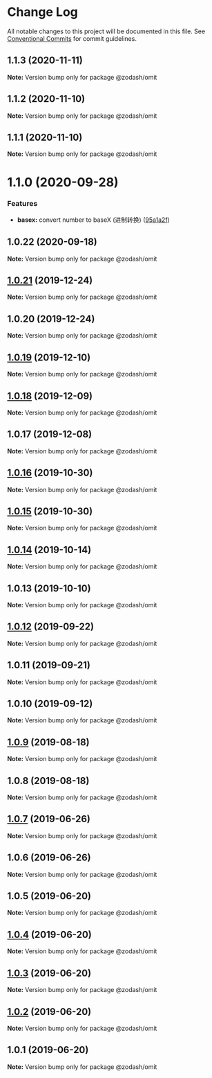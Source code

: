# Change Log

All notable changes to this project will be documented in this file.
See [Conventional Commits](https://conventionalcommits.org) for commit guidelines.

## 1.1.3 (2020-11-11)

**Note:** Version bump only for package @zodash/omit





## 1.1.2 (2020-11-10)

**Note:** Version bump only for package @zodash/omit





## 1.1.1 (2020-11-10)

**Note:** Version bump only for package @zodash/omit





# 1.1.0 (2020-09-28)


### Features

* **basex:** convert number to baseX (进制转换) ([95a1a2f](https://github.com/zcorky/zodash/commit/95a1a2f361d73de5caa3b8e297c1643e97e40983))





## 1.0.22 (2020-09-18)

**Note:** Version bump only for package @zodash/omit





## [1.0.21](https://github.com/zcorky/zodash/compare/@zodash/omit@1.0.20...@zodash/omit@1.0.21) (2019-12-24)

**Note:** Version bump only for package @zodash/omit





## 1.0.20 (2019-12-24)

**Note:** Version bump only for package @zodash/omit





## [1.0.19](https://github.com/zcorky/zodash/compare/@zodash/omit@1.0.18...@zodash/omit@1.0.19) (2019-12-10)

**Note:** Version bump only for package @zodash/omit





## [1.0.18](https://github.com/zcorky/zodash/compare/@zodash/omit@1.0.17...@zodash/omit@1.0.18) (2019-12-09)

**Note:** Version bump only for package @zodash/omit





## 1.0.17 (2019-12-08)

**Note:** Version bump only for package @zodash/omit





## [1.0.16](https://github.com/zcorky/zodash/compare/@zodash/omit@1.0.15...@zodash/omit@1.0.16) (2019-10-30)

**Note:** Version bump only for package @zodash/omit





## [1.0.15](https://github.com/zcorky/zodash/compare/@zodash/omit@1.0.14...@zodash/omit@1.0.15) (2019-10-30)

**Note:** Version bump only for package @zodash/omit





## [1.0.14](https://github.com/zcorky/zodash/compare/@zodash/omit@1.0.13...@zodash/omit@1.0.14) (2019-10-14)

**Note:** Version bump only for package @zodash/omit





## 1.0.13 (2019-10-10)

**Note:** Version bump only for package @zodash/omit





## [1.0.12](https://github.com/zcorky/zodash/compare/@zodash/omit@1.0.11...@zodash/omit@1.0.12) (2019-09-22)

**Note:** Version bump only for package @zodash/omit





## 1.0.11 (2019-09-21)

**Note:** Version bump only for package @zodash/omit





## 1.0.10 (2019-09-12)

**Note:** Version bump only for package @zodash/omit





## [1.0.9](https://github.com/zcorky/zodash/compare/@zodash/omit@1.0.8...@zodash/omit@1.0.9) (2019-08-18)

**Note:** Version bump only for package @zodash/omit





## 1.0.8 (2019-08-18)

**Note:** Version bump only for package @zodash/omit





## [1.0.7](https://github.com/zcorky/zodash/compare/@zodash/omit@1.0.6...@zodash/omit@1.0.7) (2019-06-26)

**Note:** Version bump only for package @zodash/omit





## 1.0.6 (2019-06-26)

**Note:** Version bump only for package @zodash/omit





## 1.0.5 (2019-06-20)

**Note:** Version bump only for package @zodash/omit





## [1.0.4](https://github.com/zcorky/zodash/compare/@zodash/omit@1.0.3...@zodash/omit@1.0.4) (2019-06-20)

**Note:** Version bump only for package @zodash/omit





## [1.0.3](https://github.com/zcorky/zodash/compare/@zodash/omit@1.0.2...@zodash/omit@1.0.3) (2019-06-20)

**Note:** Version bump only for package @zodash/omit





## [1.0.2](https://github.com/zcorky/zodash/compare/@zodash/omit@1.0.1...@zodash/omit@1.0.2) (2019-06-20)

**Note:** Version bump only for package @zodash/omit





## 1.0.1 (2019-06-20)

**Note:** Version bump only for package @zodash/omit
